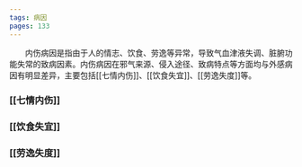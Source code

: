 ```yaml
---
tags: 病因
pages: 133
---
```

&emsp;&emsp;内伤病因是指由于人的情志、饮食、劳逸等异常，导致气血津液失调、脏腑功能失常的致病因素。内伤病因在邪气来源、侵入途径、致病特点等方面均与外感病因有明显差异，主要包括[[七情内伤]]、[[饮食失宜]]、[[劳逸失度]]等。

### [[七情内伤]]
### [[饮食失宜]]
### [[劳逸失度]]